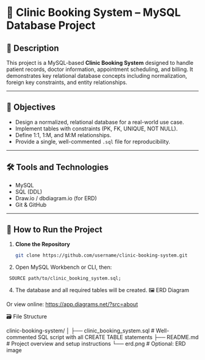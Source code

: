 # 🏥 Clinic Booking System – MySQL Database Project

## 📘 Description
This project is a MySQL-based **Clinic Booking System** designed to handle patient records, doctor information, appointment scheduling, and billing. It demonstrates key relational database concepts including normalization, foreign key constraints, and entity relationships.

---

## 🎯 Objectives
- Design a normalized, relational database for a real-world use case.
- Implement tables with constraints (PK, FK, UNIQUE, NOT NULL).
- Define 1:1, 1:M, and M:M relationships.
- Provide a single, well-commented `.sql` file for reproducibility.

---

## 🛠️ Tools and Technologies
- MySQL
- SQL (DDL)
- Draw.io / dbdiagram.io (for ERD)
- Git & GitHub

---

## 🚀 How to Run the Project

1. **Clone the Repository**
   ```bash
   git clone https://github.com/username/clinic-booking-system.git
   ```
2. Open MySQL Workbench or CLI, then:
  ```
   SOURCE path/to/clinic_booking_system.sql;
  ```
4. The database and all required tables will be created.
🖼️ ERD Diagram

Or view online: https://app.diagrams.net/?src=about 

🗃️ File Structure

clinic-booking-system/
│
├── clinic_booking_system.sql   # Well-commented SQL script with all CREATE TABLE statements
├── README.md                   # Project overview and setup instructions
└── erd.png                     # Optional: ERD image





